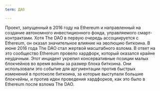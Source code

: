 ```yaml
---
term: ДАО

---
```

Проект, запущенный в 2016 году на Ethereum и направленный на создание автономного инвестиционного фонда, управляемого смарт-контрактами. Хотя The DAO в первую очередь ассоциируется с Ethereum, он оказал значительное влияние на эволюцию биткоина. В июне 2016 года The DAO стал жертвой масштабного взлома. В ответ на это сообщество Ethereum провело хардфорк, который оказался крайне неудачным. Этот инцидент укрепил консервативные позиции малых блокчейнов во время войны за размер блока биткоина. Они использовали это событие для аргументации против быстрых изменений в протоколе биткоина, за которые выступали большие блокчейны, и против идеи проведения хардфорков, как это было в Ethereum после взлома The DAO.